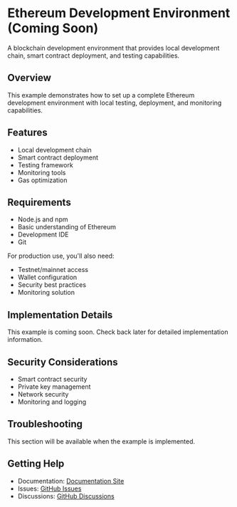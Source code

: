 # Ethereum Development Environment (Coming Soon)

A blockchain development environment that provides local development chain, smart contract deployment, and testing capabilities.

## Overview

This example demonstrates how to set up a complete Ethereum development environment with local testing, deployment, and monitoring capabilities.

## Features

- Local development chain
- Smart contract deployment
- Testing framework
- Monitoring tools
- Gas optimization

## Requirements

- Node.js and npm
- Basic understanding of Ethereum
- Development IDE
- Git

For production use, you'll also need:
- Testnet/mainnet access
- Wallet configuration
- Security best practices
- Monitoring solution

## Implementation Details

This example is coming soon. Check back later for detailed implementation information.

## Security Considerations

- Smart contract security
- Private key management
- Network security
- Monitoring and logging

## Troubleshooting

This section will be available when the example is implemented.

## Getting Help

- Documentation: [Documentation Site](https://tvangundy.github.io)
- Issues: [GitHub Issues](https://github.com/tvangundy/workspace/issues)
- Discussions: [GitHub Discussions](https://github.com/tvangundy/workspace/discussions) 
